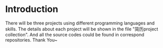 # Introduction
There will be three projects using different programming languages and skills.
The details about each project will be shown in the file "简历project collection".
And all the source codes could be found in correspond repositories.
Thank You~
